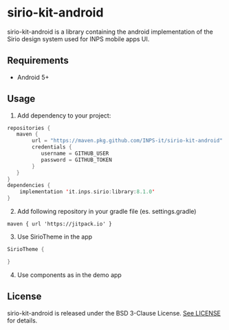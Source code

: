 # sirio-kit-android

sirio-kit-android is a library containing the android implementation of the Sirio design system used for INPS mobile apps UI.

## Requirements

- Android 5+

## Usage
1. Add dependency to your project:
```kotlin
repositories {
   maven {
        url = "https://maven.pkg.github.com/INPS-it/sirio-kit-android"
        credentials {
           username = GITHUB_USER
           password = GITHUB_TOKEN
        }
   }
}
dependencies {
    implementation 'it.inps.sirio:library:8.1.0'
}
```
2. Add following repository in your gradle file (es. settings.gradle)
```
maven { url 'https://jitpack.io' }
```
3. Use SirioTheme in the app
```kotlin
SirioTheme {

}
```
4. Use components as in the demo app

## License

sirio-kit-android is released under the BSD 3-Clause License. [See LICENSE](https://github.com/INPS-it/sirio-kit-android/blob/main/LICENSE) for details.
